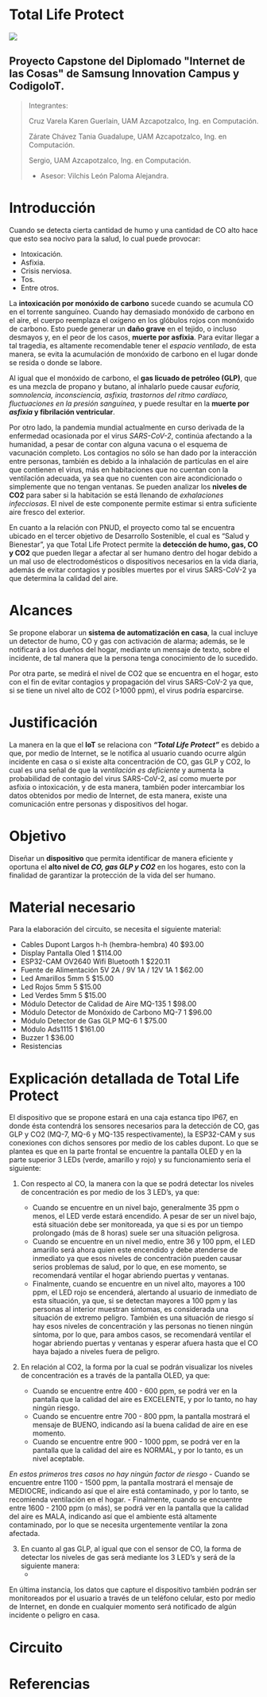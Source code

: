 # **Total Life Protect**

![](https://github.com/TaniaZarate/ProyectoCapstone-TotalLifeProtect/blob/main/assets/logos.jpg)

## Proyecto Capstone del Diplomado "Internet de las Cosas" de Samsung Innovation Campus y CodigoIoT.



> Integrantes: 
> 
> Cruz Varela Karen Guerlain, UAM Azcapotzalco, Ing. en Computación.
> 
> Zárate Chávez Tania Guadalupe, UAM Azcapotzalco, Ing. en Computación.
> 
> Sergio, UAM Azcapotzalco, Ing. en Computación.
> 
> - Asesor: Vilchis León Paloma Alejandra. 
> 

# Introducción

Cuando se detecta cierta cantidad de humo y una cantidad de CO alto hace que esto sea nocivo para la salud, lo cual puede provocar:
- Intoxicación.
- Asfixia.
- Crisis nerviosa.
- Tos.
- Entre otros.

La **intoxicación por monóxido de carbono** sucede cuando se acumula CO en el torrente sanguíneo. Cuando hay demasiado monóxido de carbono en el aire, el cuerpo reemplaza el oxígeno en los glóbulos rojos con monóxido de carbono. Esto puede generar un **daño grave** en el tejido, o incluso desmayos y, en el peor de los casos, **muerte por asfixia**. Para evitar llegar a tal tragedia, es altamente recomendable tener el *espacio ventilado*, de esta manera, se evita la acumulación de monóxido de carbono en el lugar donde se resida o donde se labore.

Al igual que el monóxido de carbono, el **gas licuado de petróleo (GLP)**, que es una mezcla de propano y butano, al inhalarlo puede causar *euforia, somnolencia, inconsciencia, asfixia, trastornos del ritmo cardíaco, fluctuaciones en la presión sanguínea*, y puede resultar en la **muerte por _asfixia_ y fibrilación ventricular**.

Por otro lado, la pandemia mundial actualmente en curso derivada de la enfermedad ocasionada por el virus *SARS-CoV-2*, continúa afectando a la humanidad, a pesar de contar con alguna vacuna o el esquema de vacunación completo. Los contagios no sólo se han dado por la interacción entre personas, también es debido a la inhalación de partículas en el aire que contienen el virus, más en habitaciones que no cuentan con la ventilación adecuada, ya sea que no cuenten con aire acondicionado o simplemente que no tengan ventanas. Se pueden analizar los **niveles de CO2** para saber si la habitación se está llenando de *exhalaciones infecciosas*. El nivel de este componente permite estimar si entra suficiente aire fresco del exterior.

En cuanto a la relación con PNUD, el proyecto como tal se encuentra ubicado en el tercer objetivo de Desarrollo Sostenible, el cual es “Salud y Bienestar”, ya que Total Life Protect permite la **detección de humo, gas, CO y CO2** que pueden llegar a afectar al ser humano dentro del hogar debido a un mal uso de electrodomésticos o dispositivos necesarios en la vida diaria, además de evitar contagios y posibles muertes por el virus SARS-CoV-2 ya que determina la calidad del aire.


# Alcances

Se propone elaborar un **sistema de automatización en casa**, la cual incluye un detector de humo, CO y gas con activación de alarma; además, se le notificará a los dueños del hogar, mediante un mensaje de texto, sobre el incidente, de tal manera que la persona tenga conocimiento de lo sucedido. 

Por otra parte, se medirá el nivel de CO2 que se encuentra en el hogar, esto con el fin de evitar contagios y propagación del virus SARS-CoV-2 ya que, si se tiene un nivel alto de CO2 (>1000 ppm), el virus podría esparcirse.

# Justificación

La manera en la que el **IoT** se relaciona con **_“Total Life Protect”_** es debido a que, por medio de Internet, se le notifica al usuario cuando ocurre algún incidente en casa o si existe alta concentración de CO, gas GLP y CO2, lo cual es una señal de que la _ventilación es deficiente_ y aumenta la probabilidad de contagio del virus SARS-CoV-2, así como muerte por asfixia o intoxicación, y de esta manera, también poder intercambiar los datos obtenidos por medio de Internet, de esta manera, existe una comunicación entre personas y dispositivos del hogar.

# Objetivo

Diseñar un **dispositivo** que permita identificar de manera eficiente y oportuna el **alto nivel de _CO, gas GLP y CO2_** en los hogares, esto con la finalidad de garantizar la protección de la vida del ser humano.

# Material necesario

Para la elaboración del circuito, se necesita el siguiente material:

- Cables Dupont Largos h-h (hembra-hembra)		  40	  $93.00
- Display Pantalla Oled					                 1    $114.00
- ESP32-CAM OV2640 Wifi Bluetooth			           1	  $220.11
- Fuente de Alimentación 5V 2A / 9V 1A / 12V 1A	 1	  $62.00
- Led Amarillos 5mm						                   5	  $15.00
- Led Rojos 5mm						                       5	  $15.00
- Led Verdes 5mm						                     5	  $15.00
- Módulo Detector de Calidad de Aire MQ-135 		 1	  $98.00 
- Módulo Detector de Monóxido de Carbono MQ-7	   1	  $96.00 
- Módulo Detector de Gas GLP MQ-6			           1	  $75.00
- Módulo Ads1115 						                     1	  $161.00
- Buzzer							                           1	  $36.00
- Resistencias

# Explicación detallada de Total Life Protect

El dispositivo que se propone estará en una caja estanca tipo IP67, en donde ésta contendrá los sensores necesarios para la detección de CO, gas GLP y CO2 (MQ-7, MQ-6 y MQ-135 respectivamente), la ESP32-CAM y sus conexiones con dichos sensores por medio de los cables dupont.
Lo que se plantea es que en la parte frontal se encuentre la pantalla OLED y en la parte superior 3 LEDs (verde, amarillo y rojo) y su funcionamiento sería el siguiente:
1. Con respecto al CO, la manera con la que se podrá detectar los niveles de concentración es por medio de los 3 LED’s, ya que:
    - Cuando se encuentre en un nivel bajo, generalmente 35 ppm o menos, el LED verde estará encendido. A pesar de ser un nivel bajo, está situación debe ser monitoreada, ya que       si es por un tiempo prolongado (más de 8 horas) suele ser una situación peligrosa.
    - Cuando se encuentre en un nivel medio, entre 36 y 100 ppm, el LED amarillo será ahora quien este encendido y debe atenderse de inmediato ya que esos niveles de                   concentración pueden causar serios problemas de salud, por lo que, en ese momento, se recomendará ventilar el hogar abriendo puertas y ventanas. 
    - Finalmente, cuando se encuentre en un nivel alto, mayores a 100 ppm, el LED rojo se encenderá, alertando al usuario de inmediato de esta situación, ya que, si se detectan       mayores a 100 ppm y las personas al interior muestran síntomas, es considerada una situación de extremo peligro. También es una situación de riesgo sí hay esos niveles de       concentración y las personas no tienen ningún síntoma, por lo que, para ambos casos, se recomendará ventilar el hogar abriendo puertas y ventanas y esperar afuera hasta         que el CO haya bajado a niveles fuera de peligro.
 
2. En relación al CO2, la forma por la cual se podrán visualizar los niveles de concentración es a través de la pantalla OLED, ya que:
    - Cuando se encuentre entre 400 - 600 ppm, se podrá ver en la pantalla que la calidad del aire es EXCELENTE, y por lo tanto, no hay ningún riesgo.
    - Cuando se encuentre entre 700 - 800 ppm, la pantalla mostrará el mensaje de BUENO, indicando así la buena calidad de aire en ese momento.
    - Cuando se encuentre entre 900 - 1000 ppm, se podrá ver en la pantalla que la calidad del aire es NORMAL, y por lo tanto, es un nivel aceptable.
 
*En estos primeros tres casos no hay ningún factor de riesgo*
    - Cuando se encuentre entre 1100 - 1500 ppm, la pantalla mostrará el mensaje de MEDIOCRE, indicando así que el aire está contaminado, y por lo tanto, se recomienda                 ventilación en el hogar.
    - Finalmente, cuando se encuentre entre 1600 - 2100 ppm (o más), se podrá ver en la pantalla que la calidad del aire es MALA, indicando así que el ambiente está altamente         contaminado, por lo que se necesita urgentemente ventilar la zona afectada.

3. En cuanto al gas GLP, al igual que con el sensor de CO, la forma de detectar los niveles de gas será mediante los 3 LED’s y será de la siguiente manera:
    - <!-- 2100 ppm peligro, dice, >1000 ppm esta feo xd https://nj.gov/health/eoh/rtkweb/documents/fs/1594sp.pdf -->

En última instancia, los datos que capture el dispositivo también podrán ser monitoreados por el usuario a través de un teléfono celular, esto por medio de Internet, en donde en cualquier momento será notificado de algún incidente o peligro en casa.


# Circuito



# Referencias
